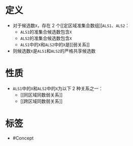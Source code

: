 <!-- START doctoc generated TOC please keep comment here to allow auto update -->
<!-- DON'T EDIT THIS SECTION, INSTEAD RE-RUN doctoc TO UPDATE -->

<!-- END doctoc generated TOC please keep comment here to allow auto update -->

# 定义
- 对于候选数`X`，存在 2 个[[定区域准集合数组]]`ALS1`、`ALS2`：
	- `ALS1`的准集合候选数包含`X`
	- `ALS2`的准集合候选数包含`X`
	- `ALS1`中的`X`和`ALS2`中的`X`是[[弱关系]]
- 则候选数`X`是`ALS1`和`ALS2`的严格共享候选数

# 性质

- `ALS1`中的`X`和`ALS2`中的`X`为以下 2 种关系之一：
	- [[同区域同数弱关系]]
	- [[跨区域同数弱关系]]

# 标签
- #Concept
